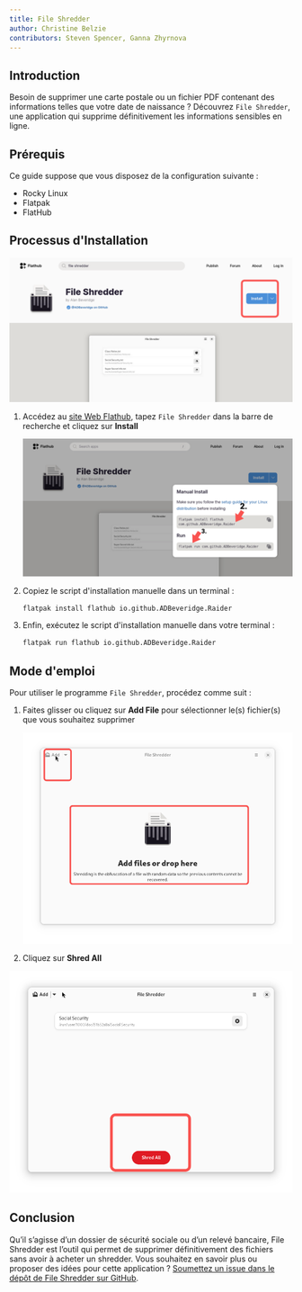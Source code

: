 ```yaml
---
title: File Shredder
author: Christine Belzie
contributors: Steven Spencer, Ganna Zhyrnova
---
```


## Introduction

Besoin de supprimer une carte postale ou un fichier PDF contenant des informations telles que votre date de naissance ? Découvrez `File Shredder`, une application qui supprime définitivement les informations sensibles en ligne.

## Prérequis

Ce guide suppose que vous disposez de la configuration suivante :

- Rocky Linux
- Flatpak
- FlatHub

## Processus d'Installation

![Screenshot of the File Shredder app page on FlatHub, showing the blue install button being highlighted by a red rectangle](images/01_file-shredder.png)

1. Accédez au [site Web Flathub](https://flathub.org/), tapez `File Shredder` dans la barre de recherche et cliquez sur **Install**

   ![manual install script and run script](images/file-shredder_install.png)

2. Copiez le script d'installation manuelle dans un terminal :

   ```bash
   flatpak install flathub io.github.ADBeveridge.Raider
   ```

3. Enfin, exécutez le script d'installation manuelle dans votre terminal :

   ```bash
   flatpak run flathub io.github.ADBeveridge.Raider
   ```

## Mode d'emploi

Pour utiliser le programme `File Shredder`, procédez comme suit :

1. Faites glisser ou cliquez sur **Add File** pour sélectionner le(s) fichier(s) que vous souhaitez supprimer

   ![Screenshot of the File Shredder homepage, showing the add drop-down menu and drop here button being highlighted by red rectangles](images/02_file-shredder.png)

2. Cliquez sur **Shred All**

![Screenshot of a file named Social Security appearing on top. At the bottom, there is a red button with the phrase Shred All written in white font and surrounded by a red rectangle](images/03_file-shredder.png)

## Conclusion

Qu’il s’agisse d’un dossier de sécurité sociale ou d’un relevé bancaire, File Shredder est l’outil qui permet de supprimer définitivement des fichiers sans avoir à acheter un shredder. Vous souhaitez en savoir plus ou proposer des idées pour cette application ? [Soumettez un issue dans le dépôt de File Shredder sur GitHub](https://github.com/ADBeveridge/raider/issues).

